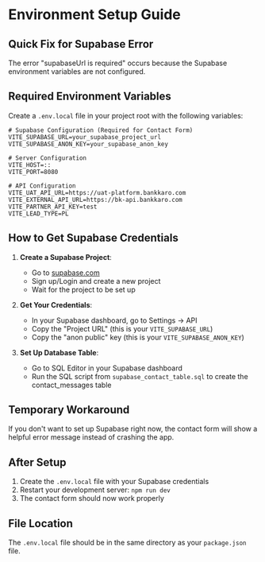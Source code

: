 # Environment Setup Guide

## Quick Fix for Supabase Error

The error "supabaseUrl is required" occurs because the Supabase environment variables are not configured.

## Required Environment Variables

Create a `.env.local` file in your project root with the following variables:

```env
# Supabase Configuration (Required for Contact Form)
VITE_SUPABASE_URL=your_supabase_project_url
VITE_SUPABASE_ANON_KEY=your_supabase_anon_key

# Server Configuration
VITE_HOST=::
VITE_PORT=8080

# API Configuration
VITE_UAT_API_URL=https://uat-platform.bankkaro.com
VITE_EXTERNAL_API_URL=https://bk-api.bankkaro.com
VITE_PARTNER_API_KEY=test
VITE_LEAD_TYPE=PL
```

## How to Get Supabase Credentials

1. **Create a Supabase Project**:
   - Go to [supabase.com](https://supabase.com)
   - Sign up/Login and create a new project
   - Wait for the project to be set up

2. **Get Your Credentials**:
   - In your Supabase dashboard, go to Settings → API
   - Copy the "Project URL" (this is your `VITE_SUPABASE_URL`)
   - Copy the "anon public" key (this is your `VITE_SUPABASE_ANON_KEY`)

3. **Set Up Database Table**:
   - Go to SQL Editor in your Supabase dashboard
   - Run the SQL script from `supabase_contact_table.sql` to create the contact_messages table

## Temporary Workaround

If you don't want to set up Supabase right now, the contact form will show a helpful error message instead of crashing the app.

## After Setup

1. Create the `.env.local` file with your Supabase credentials
2. Restart your development server: `npm run dev`
3. The contact form should now work properly

## File Location

The `.env.local` file should be in the same directory as your `package.json` file.
